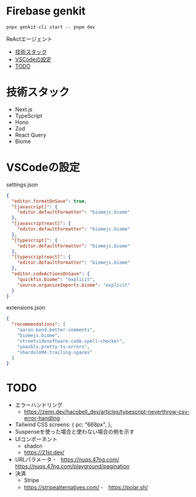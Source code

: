 # Firebase genkit
```
pnpx genkit-cli start -- pnpm dev
```
ReActエージェント


- [技術スタック](#技術スタック)
- [VSCodeの設定](#VSCodeの設定)
- [TODO](#TODO)

# 技術スタック
- Next.js
- TypeScript
- Hono
- Zod
- React Query
- Biome

# VSCodeの設定
settings.json
```json
{
  "editor.formatOnSave": true,
  "[javascript]": {
    "editor.defaultFormatter": "biomejs.biome"
  },
  "[javascriptreact]": {
    "editor.defaultFormatter": "biomejs.biome"
  },
  "[typescript]": {
    "editor.defaultFormatter": "biomejs.biome"
  },
  "[typescriptreact]": {
    "editor.defaultFormatter": "biomejs.biome"
  },
  "editor.codeActionsOnSave": {
    "quickfix.biome": "explicit",
    "source.organizeImports.biome": "explicit"
  }
}
```

extensions.json
```json
{
  "recommendations": [
    "aaron-bond.better-comments",
    "biomejs.biome",
    "streetsidesoftware.code-spell-checker",
    "yoavbls.pretty-ts-errors",
    "shardulm94.trailing-spaces"
  ]
}
```

# TODO
- エラーハンドリング
  - https://zenn.dev/hacobell_dev/articles/typescript-neverthrow-csv-error-handling
- Tailwind CSS
screens: {
      pc: "668px",
    },
- Suspenseを使った場合と使わない場合の例を示す
- UIコンポーネント
  - shadcn
  - https://21st.dev/
- URLパラメータ
  -　https://nuqs.47ng.com/ https://nuqs.47ng.com/playground/pagination
- 決済
  - Stripe
  - https://stripealternatives.com/
  -　https://polar.sh/
